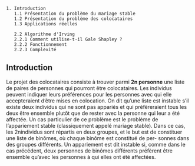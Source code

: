 ```
1. Introduction
   1.1 Présentation du problème du mariage stable
   1.2 Présentation du problème des colocataires
   1.3 Applications réelles

   2.2 Algorithme d'Irving
   2.2.1 Comment utilise-t-il Gale Shapley ?
   2.2.2 Fonctionnement
   2.2.3 Complexité
```

## Introduction

Le projet des colocataires consiste à trouver parmi **2n personne** une liste de paires de personnes qui pourront être colocataires. Les individus peuvent indiquer leurs préférences
pour les personnes avec qui elle accepteraient d’être mises en colocation. On dit qu’une
liste est instable s’il existe deux individus qui ne sont pas appariés et qui préfèreraient
tous les deux être ensemble plutôt que de rester avec la personne qui leur a été affectée.
Un cas particulier de ce problème est le problème de l’appariement stable (classiquement
appelé mariage stable). Dans ce cas, les 2nindividus sont répartis en deux groupes, et
le but est de constituer une liste de binômes, où chaque binôme est constitué de per-
sonnes dans des groupes différents. Un appariement est dit instable si, comme dans le cas
précédent, deux personnes de binômes différents préfèrent être ensemble qu’avec les personnes à qui elles ont été
affectées.
